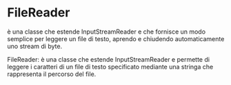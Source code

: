# FileReader

è una classe che estende InputStreamReader e che fornisce un modo semplice per leggere un file di testo, aprendo e chiudendo automaticamente uno stream di byte.

FileReader: è una classe che estende InputStreamReader e permette di leggere i caratteri di un file di testo specificato mediante una stringa che rappresenta il percorso del file.
